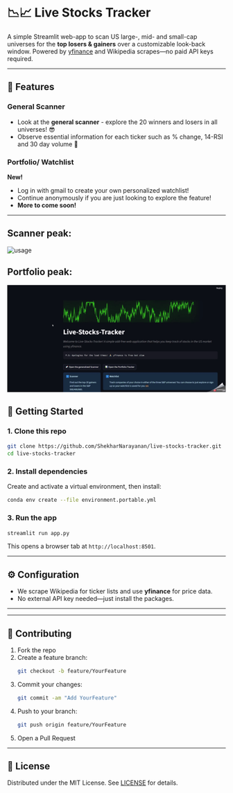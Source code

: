 # 📉📈 Live Stocks Tracker

A simple Streamlit web-app to scan US large-, mid- and small-cap universes for the **top losers & gainers** over a customizable look-back window. Powered by [yfinance](https://pypi.org/project/yfinance/) and Wikipedia scrapes—no paid API keys required.

---
## 🚀 Features

### General Scanner
- Look at the **general scanner** - explore the 20 winners and losers in all universes! 😎
- Observe essential information for each ticker such as % change, 14-RSI and 30 day volume 🌳

### Portfolio/ Watchlist
**New!**
- Log in with gmail to create your own personalized watchlist!
- Continue anonymously if you are just looking to explore the feature!
- **More to come soon!**


---
## Scanner peak:
<!---explore scanner video --->
![usage](media/usage_gif_scanner.gif)


## Portfolio peak:
<!---explore scanner video --->
![usage](media/usage_gif_portfolio.gif)

## 🚀 Getting Started

### 1. Clone this repo  
```bash
git clone https://github.com/ShekharNarayanan/live-stocks-tracker.git
cd live-stocks-tracker
```

### 2. Install dependencies  
Create and activate a virtual environment, then install:
```bash
conda env create --file environment.portable.yml

```

### 3. Run the app  
```bash
streamlit run app.py
```
This opens a browser tab at `http://localhost:8501`.

---

## ⚙️ Configuration

- We scrape Wikipedia for ticker lists and use **yfinance** for price data.  
- No external API key needed—just install the packages.

---

---

## 🤝 Contributing

1. Fork the repo  
2. Create a feature branch:  
   ```bash
   git checkout -b feature/YourFeature
   ```  
3. Commit your changes:  
   ```bash
   git commit -am "Add YourFeature"
   ```  
4. Push to your branch:  
   ```bash
   git push origin feature/YourFeature
   ```  
5. Open a Pull Request

---

## 📝 License

Distributed under the MIT License. See [LICENSE](LICENSE) for details.

